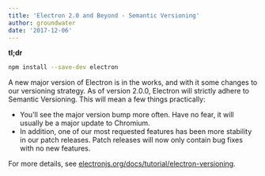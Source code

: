 ```yaml
---
title: 'Electron 2.0 and Beyond - Semantic Versioning'
author: groundwater
date: '2017-12-06'
---
```


**tl;dr**

```sh
npm install --save-dev electron
```

A new major version of Electron is in the works, and with it some changes to our versioning strategy. 
As of version 2.0.0, Electron will strictly adhere to Semantic Versioning. This will mean a few things practically:

- You’ll see the major version bump more often.
  Have no fear, it will usually be a major update to Chromium.
- In addition, one of our most requested features has been more stability in our patch releases.
  Patch releases will now only contain bug fixes with no new features.

For more details, see [electronjs.org/docs/tutorial/electron-versioning](https://electronjs.org/docs/tutorial/electron-versioning).
